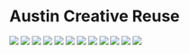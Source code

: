 
# Austin Creative Reuse


![](Meuller01.jpg)
![](Meuller02.jpg)
![](Meuller03.jpg)
![](Meuller04.jpg)
![](DSC09673.jpg)
![](DSC09674.jpg)
![](DSC09676.jpg)
![](DSC09682.jpg)
![](DSC09685.jpg)
![](DSC09689.jpg)
![](DSC09692.jpg)
![](DSC09692.jpg)
